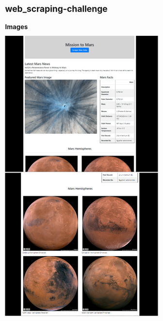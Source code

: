 # web_scraping-challenge





## Images
![image_1](https://github.com/christypatrick/web-scraping-challenge/blob/main/Missions_to_Mars/images/web_scraping_screenshot_1.png)
![image_2](https://github.com/christypatrick/web-scraping-challenge/blob/main/Missions_to_Mars/images/web_scraping_screenshot_2.png)
